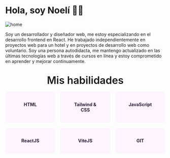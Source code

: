 # Hola, soy Noelí 👋👦

![home](https://raw.githubusercontent.com/noermorales98/portfolio/master/Portada.png)

Soy un desarrollador y diseñador web, me estoy especializando en el desarrollo frontend en React. He trabajado independientemente en proyectos web para un hotel y en proyectos de desarrollo web como voluntario. Soy una persona autodidacta, me mantengo actualizado en las últimas tecnologías web a través de cursos en línea y estoy comprometido en aprender y mejorar continuamente.



<aside style="width:100%; text-align:center; margin-top:2rem">

<aside style="font-size:2rem; font-weight:600;">Mis habilidades</aside>

<aside style="display:grid; grid-template-columns: repeat(3, 1fr); gap:1rem; margin-top:1rem"> 
<aside style="padding:2rem; background: #fdf4ff; border-radius: 0.4rem; color: #2c2037; font-weight:700">HTML</aside>
<aside style="padding:2rem; background: #fdf4ff; border-radius: 0.4rem; color: #2c2037; font-weight:700">Tailwind & CSS</aside>
<aside style="padding:2rem; background: #fdf4ff; border-radius: 0.4rem; color: #2c2037; font-weight:700">JavaScript</aside>
<aside style="padding:2rem; background: #fdf4ff; border-radius: 0.4rem; color: #2c2037; font-weight:700">ReactJS</aside>
<aside style="padding:2rem; background: #fdf4ff; border-radius: 0.4rem; color: #2c2037; font-weight:700">ViteJS</aside>
<aside style="padding:2rem; background: #fdf4ff; border-radius: 0.4rem; color: #2c2037; font-weight:700">GIT</aside>
</aside>

</aside>
